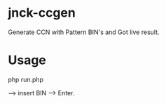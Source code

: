 # jnck-ccgen
Generate CCN with Pattern BIN's and Got live result.

# Usage
php run.php

--> insert BIN 
--> Enter.
